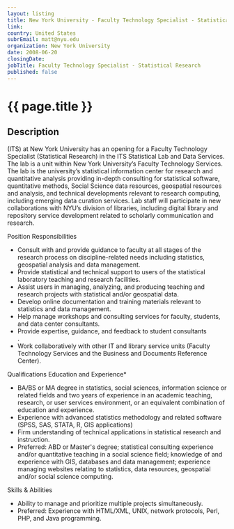 ```yaml
---
layout: listing
title: New York University - Faculty Technology Specialist - Statistical Research
link:
country: United States
subrEmail: matt@nyu.edu
organization: New York University 
date: 2008-06-20
closingDate: 
jobTitle: Faculty Technology Specialist - Statistical Research
published: false
---
```



# {{ page.title }}

## Description






<p>(ITS) at New York University has an opening for a Faculty Technology Specialist (Statistical Research) in the ITS Statistical Lab and Data Services. The lab is a unit within New York University’s Faculty Technology Services. The lab is the university’s statistical information center for research and quantitative analysis providing in-depth consulting for statistical software, quantitative methods, Social Science data resources, geospatial resources and analysis, and technical developments relevant to research computing, including emerging data curation services. Lab staff will participate in new collaborations with NYU’s division of libraries, including digital library and repository service development related to scholarly communication and research.
</p>

<p>Position Responsibilities
<ul>

<li>Consult with and provide guidance to faculty at all stages of the research process on discipline-related needs including statistics, geospatial analysis and data management.</li>

<li> Provide statistical and technical support to users of the statistical laboratory teaching and research facilities.</li>

<li> Assist users in managing, analyzing, and producing teaching and research projects with statistical and/or geospatial data.</li>

<li> Develop online documentation and training materials relevant to statistics and data management.</li>

<li> Help manage workshops and consulting services for faculty, students, and data center consultants.</li>

<li> Provide expertise, guidance, and feedback to student consultants</li>.

<li> Work collaboratively with other IT and library service units (Faculty Technology Services and the Business and Documents Reference Center).</li>

</ul>
</p>

<p>
Qualifications	Education and Experience*
<ul>
<li> BA/BS or MA degree in statistics, social sciences, information science or related fields and two years of experience in an academic teaching, research, or user services environment, or an equivalent combination of education and experience.</li>
<li>Experience with advanced statistics methodology and related software (SPSS, SAS, STATA, R, GIS applications)</li>
<li> Firm understanding of technical applications in statistical research and instruction.</li>
<li>Preferred: ABD or Master's degree; statistical consulting experience and/or quantitative teaching in a social science field; knowledge of and experience with GIS, databases and data management; experience managing websites relating to statistics, data resources, geospatial and/or social science computing.</li>
</ul>
</p>

<p>
Skills & Abilities
<ul>
<li>Ability to manage and prioritize multiple projects simultaneously.</li>
<li>Preferred: Experience with HTML/XML, UNIX, network protocols, Perl, PHP, and Java programming.</li>
</ul>
</p>

